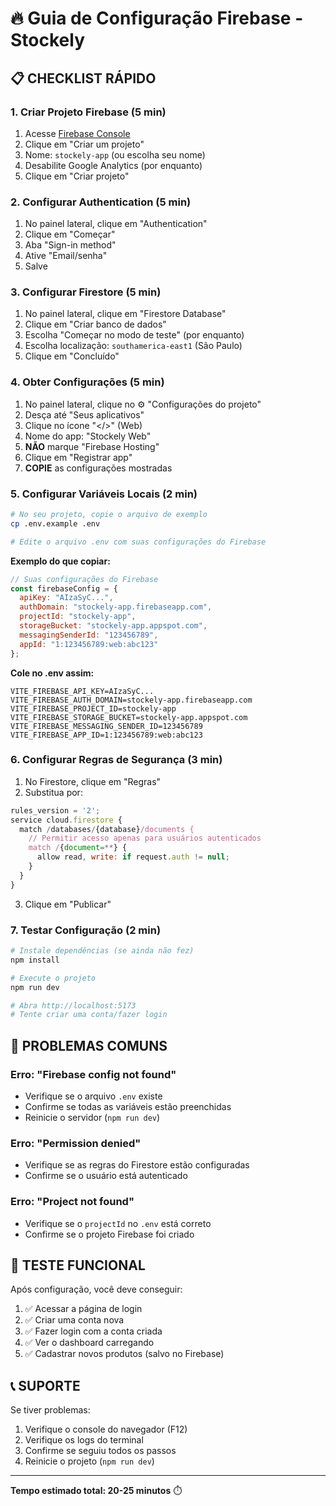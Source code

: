 # 🔥 Guia de Configuração Firebase - Stockely

## 📋 **CHECKLIST RÁPIDO**

### **1. Criar Projeto Firebase (5 min)**
1. Acesse [Firebase Console](https://console.firebase.google.com)
2. Clique em "Criar um projeto"
3. Nome: `stockely-app` (ou escolha seu nome)
4. Desabilite Google Analytics (por enquanto)
5. Clique em "Criar projeto"

### **2. Configurar Authentication (5 min)**
1. No painel lateral, clique em "Authentication"
2. Clique em "Começar"
3. Aba "Sign-in method"
4. Ative "Email/senha"
5. Salve

### **3. Configurar Firestore (5 min)**
1. No painel lateral, clique em "Firestore Database"
2. Clique em "Criar banco de dados"
3. Escolha "Começar no modo de teste" (por enquanto)
4. Escolha localização: `southamerica-east1` (São Paulo)
5. Clique em "Concluído"

### **4. Obter Configurações (5 min)**
1. No painel lateral, clique no ⚙️ "Configurações do projeto"
2. Desça até "Seus aplicativos"
3. Clique no ícone "</>" (Web)
4. Nome do app: "Stockely Web"
5. **NÃO** marque "Firebase Hosting"
6. Clique em "Registrar app"
7. **COPIE** as configurações mostradas

### **5. Configurar Variáveis Locais (2 min)**
```bash
# No seu projeto, copie o arquivo de exemplo
cp .env.example .env

# Edite o arquivo .env com suas configurações do Firebase
```

**Exemplo do que copiar:**
```javascript
// Suas configurações do Firebase
const firebaseConfig = {
  apiKey: "AIzaSyC...",
  authDomain: "stockely-app.firebaseapp.com",
  projectId: "stockely-app",
  storageBucket: "stockely-app.appspot.com",
  messagingSenderId: "123456789",
  appId: "1:123456789:web:abc123"
};
```

**Cole no .env assim:**
```env
VITE_FIREBASE_API_KEY=AIzaSyC...
VITE_FIREBASE_AUTH_DOMAIN=stockely-app.firebaseapp.com
VITE_FIREBASE_PROJECT_ID=stockely-app
VITE_FIREBASE_STORAGE_BUCKET=stockely-app.appspot.com
VITE_FIREBASE_MESSAGING_SENDER_ID=123456789
VITE_FIREBASE_APP_ID=1:123456789:web:abc123
```

### **6. Configurar Regras de Segurança (3 min)**
1. No Firestore, clique em "Regras"
2. Substitua por:

```javascript
rules_version = '2';
service cloud.firestore {
  match /databases/{database}/documents {
    // Permitir acesso apenas para usuários autenticados
    match /{document=**} {
      allow read, write: if request.auth != null;
    }
  }
}
```

3. Clique em "Publicar"

### **7. Testar Configuração (2 min)**
```bash
# Instale dependências (se ainda não fez)
npm install

# Execute o projeto
npm run dev

# Abra http://localhost:5173
# Tente criar uma conta/fazer login
```

## 🚨 **PROBLEMAS COMUNS**

### **Erro: "Firebase config not found"**
- Verifique se o arquivo `.env` existe
- Confirme se todas as variáveis estão preenchidas
- Reinicie o servidor (`npm run dev`)

### **Erro: "Permission denied"**
- Verifique se as regras do Firestore estão configuradas
- Confirme se o usuário está autenticado

### **Erro: "Project not found"**
- Verifique se o `projectId` no `.env` está correto
- Confirme se o projeto Firebase foi criado

## 🎯 **TESTE FUNCIONAL**

Após configuração, você deve conseguir:
1. ✅ Acessar a página de login
2. ✅ Criar uma conta nova
3. ✅ Fazer login com a conta criada
4. ✅ Ver o dashboard carregando
5. ✅ Cadastrar novos produtos (salvo no Firebase)

## 📞 **SUPORTE**

Se tiver problemas:
1. Verifique o console do navegador (F12)
2. Verifique os logs do terminal
3. Confirme se seguiu todos os passos
4. Reinicie o projeto (`npm run dev`)

---

**Tempo estimado total: 20-25 minutos** ⏱️